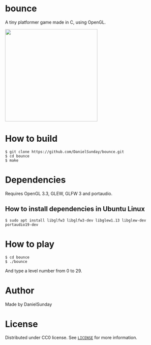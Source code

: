 # bounce

A tiny platformer game made in C, using OpenGL.

<img src="http://i.stack.imgur.com/zV5rt.gif" width="300"/>

# How to build

    $ git clone https://github.com/DanielSunday/bounce.git
    $ cd bounce
    $ make


# Dependencies

Requires OpenGL 3.3, GLEW, GLFW 3 and portaudio.

## How to install dependencies in Ubuntu Linux

    $ sudo apt install libglfw3 libglfw3-dev libglew1.13 libglew-dev portaudio19-dev


# How to play

    $ cd bounce
    $ ./bounce

And type a level number from 0 to 29.


# Author

Made by DanielSunday

# License

Distributed under CC0 license. See [`LICENSE`](https://github.com/DanielSunday/bounce/blob/master/LICENSE) for more information.
